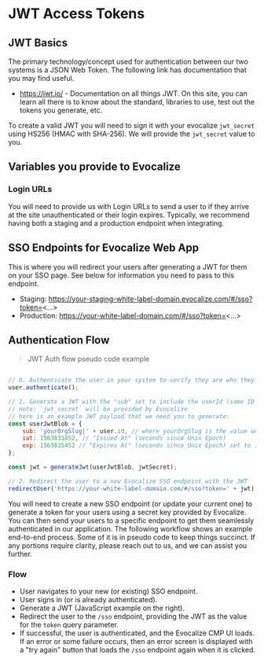 # JWT Access Tokens

## JWT Basics

The primary technology/concept used for authentication between our two systems is a JSON Web Token. The following link has documentation that you may find useful.

- https://jwt.io/ - Documentation on all things JWT. On this site, you can learn all there is to
know about the standard, libraries to use, test out the tokens you generate, etc.

To create a valid JWT you will need to sign it with your evocalize `jwt_secret` using HS256 (HMAC with SHA-256).
We will provide the `jwt_secret` value to you.

## Variables you provide to Evocalize

### Login URLs

You will need to provide us with Login URLs to send a user to if they arrive at the site unauthenticated or
their login expires. Typically, we recommend having both a staging and a production endpoint when integrating.

## SSO Endpoints for Evocalize Web App

This is where you will redirect your users after generating a JWT for them on your SSO page. See below for information you need to pass to this endpoint.

- Staging: https://your-staging-white-label-domain.evocalize.com/#/sso?token=<...>
- Production: https://your-white-label-domain.com/#/sso?token=<...>

## Authentication Flow

> JWT Auth flow pseudo code example

```javascript

// 0. Authenticate the user in your system to verify they are who they say they are.
user.authenticate();

// 1. Generate a JWT with the "sub" set to include the userId (same ID passed to Evocalize in API calls or feed files)
// note: `jwt_secret` will be provided by Evocalize
// here is an example JWT payload that we need you to generate:
const userJwtBlob = {
    sub: 'yourOrgSlug|' + user.id, // where yourOrgSlug is the value we provide you with and user.id with the ID you send in API calls or feed files.
    iat: 1563831852, // "Issued At" (seconds since Unix Epoch)
    exp: 1563835452 // "Expires At" (seconds since Unix Epoch) set to 1 hour after iat
};

const jwt = generateJwt(userJwtBlob, jwtSecret);

// 2. Redirect the user to a new Evocalize SSO endpoint with the JWT
redirectUser('https://your-white-label-domain.com/#/sso?token=' + jwt);

```

You will need to create a new SSO endpoint (or update your current one) to generate a
token for your users using a secret key provided by Evocalize. You can then send your
users to a specific endpoint to get them seamlessly authenticated in our application.
The following workflow shows an example end-to-end process. Some of it is in pseudo
code to keep things succinct. If any portions require clarity, please reach out to us, and
we can assist you further.

### Flow
- User navigates to your new (or existing) SSO endpoint.
- User signs in (or is already authenticated).
- Generate a JWT (JavaScript example on the right).
- Redirect the user to the `/sso` endpoint, providing the JWT as the value for
  the `token` query parameter.
- If successful, the user is authenticated, and the Evocalize CMP UI loads.
  If an error or some failure occurs, then an error screen is displayed with a "try again"
  button that loads the `/sso` endpoint again when it is clicked.
  

